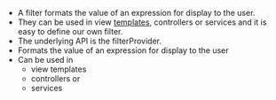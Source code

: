 *	A filter formats the value of an expression for display to the user. 
*	They can be used in view <a class="x-grid-item"  href='/slidedeck/#1. Overview/2 Core-Concepts/4. Template' target="_blank">templates</a>, controllers or services and it is easy to define our own filter.
*	The underlying API is the filterProvider.
* Formats the value of an expression for display to the user
* Can be used in 
  - view templates
  - controllers or 
  - services 








